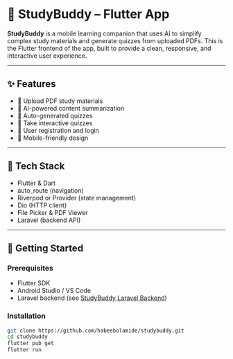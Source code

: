 # 📱 StudyBuddy – Flutter App

**StudyBuddy** is a mobile learning companion that uses AI to simplify complex study materials and generate quizzes from uploaded PDFs. This is the Flutter frontend of the app, built to provide a clean, responsive, and interactive user experience.

---

## ✨ Features

- 📄 Upload PDF study materials
- 🤖 AI-powered content summarization
- 🧠 Auto-generated quizzes
- 🧪 Take interactive quizzes
- 🔐 User registration and login
- 📱 Mobile-friendly design

---

## 🧰 Tech Stack

- Flutter & Dart
- auto_route (navigation)
- Riverpod or Provider (state management)
- Dio (HTTP client)
- File Picker & PDF Viewer
- Laravel (backend API)

---

## 🚀 Getting Started

### Prerequisites

- Flutter SDK
- Android Studio / VS Code
- Laravel backend (see [StudyBuddy Laravel Backend](https://github.com/habeebolamide/studybuddyapi.git))

### Installation

```bash
git clone https://github.com/habeebolamide/studybuddy.git
cd studybuddy
flutter pub get
flutter run
